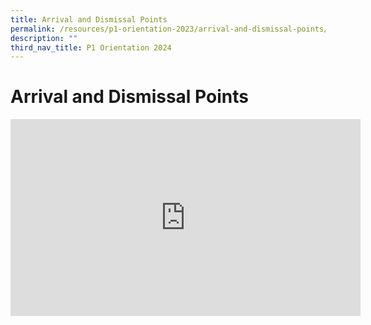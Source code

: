 ```yaml
---
title: Arrival and Dismissal Points
permalink: /resources/p1-orientation-2023/arrival-and-dismissal-points/
description: ""
third_nav_title: P1 Orientation 2024
---
```

Arrival and Dismissal Points
==============================

<div class="bp-youtube">
<iframe width="560" height="315" src="https://www.youtube.com/embed/5jpsBnnE6Mw" title="YouTube video player" frameborder="0" allow="accelerometer; autoplay; clipboard-write; encrypted-media; gyroscope; picture-in-picture" allowfullscreen=""></iframe>
	</div>